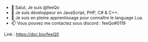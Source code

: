 - 👋 Salut, Je suis @feeQo
- 👀 Je suis développeur en JavaScript, PHP, C# & C++.
- 🌱 Je suis en pleine apprentissage pour connaître le language Lua.
- 📫 Vous pouvez me contactez sous discord : feeQo#0119

Link : https://dsc.bio/feeQ0
